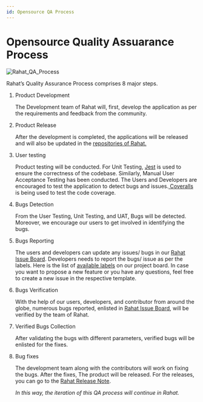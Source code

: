 ```yaml
---
id: Opensource QA Process
---
```

# Opensource Quality Assuarance Process

![Rahat_QA_Process](https://assets.rumsan.com/esatya/open-source-qa-process-.png)

Rahat’s Quality Assurance Process comprises 8 major steps. 
1. Product Development 

   The Development team of Rahat will, first, develop the application as per the requirements and feedback from the community. 

2. Product Release

   After the development is completed, the applications will be released and will also be updated in the [repositories of Rahat.](https://github.com/esatya)

3. User testing 

   Product testing will be conducted. For Unit Testing, [Jest](https://jestjs.io/) is used to ensure the correctness of the codebase. Similarly, Manual User Acceptance Testing has been conducted. The Users and Developers are encouraged to test the application to detect bugs and issues.[ Coveralls](https://coveralls.io/) is being used to test the code coverage. 

4. Bugs Detection

   From the User Testing, Unit Testing, and UAT, Bugs will be detected. Moreover, we encourage our users to get involved in identifying the bugs.


5. Bugs Reporting 

   The users and developers can update any issues/ bugs in our [Rahat Issue Board](https://github.com/esatya/rahat/issues). Developers needs to report the bugs/ issue as per the labels. Here is the list of [available labels](https://github.com/esatya/rahat-agency/labels) on our project board. In case you want to propose a new feature or you have any questions, feel free to create a new issue in the respective template. 

6. Bugs Verification 

   With the help of our users, developers, and contributor from around the globe, numerous bugs reported, enlisted in [Rahat Issue Board](https://github.com/esatya/rahat/issues), will be verified by the team of Rahat. 

7. Verified Bugs Collection

   After validating the bugs with different parameters, verified bugs will be enlisted for the fixes. 

8. Bug fixes

   The development team along with the contributors will work on fixing the bugs. After the fixes, The product will be released. For the releases, you can go to the [Rahat Release Note](https://github.com/esatya/rahat/releases). 

    *In this way, the iteration of this QA process will continue in Rahat.*


